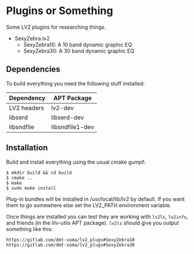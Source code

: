 # Plugins or Something

Some LV2 plugins for researching things.

* SexyZebra.lv2
  - SexyZebra10: A 10 band dynamic graphic EQ
  - SexyZebra30: A 30 band dynamic graphic EQ

## Dependencies 
To build everything you need the following stuff installed:


| Dependency  | APT Package     |
|-------------|-----------------|
| LV2 headers | lv2-dev         |
| libserd     | libserd-dev     |
| libsndfile  | libsndfile1-dev |

## Installation
Build and install everything using the usual cmake gumpf:

```shell
$ mkdir build && cd build
$ cmake ..
$ make
$ sudo make install
```

Plug-in bundles will be installed in /usr/local/lib/lv2 by default. If you want them to go somewhere else set the LV2_PATH
environment variable.

Once things are installed you can test they are working with `lv2ls`, `lv2info`, and friends (in the lilv-utils APT
package).  `lv2ls` should give you output something like this:

```
https://gitlab.com/dmt-soma/lv2_plugs#SexyZebra10
https://gitlab.com/dmt-soma/lv2_plugs#SexyZebra30
```
